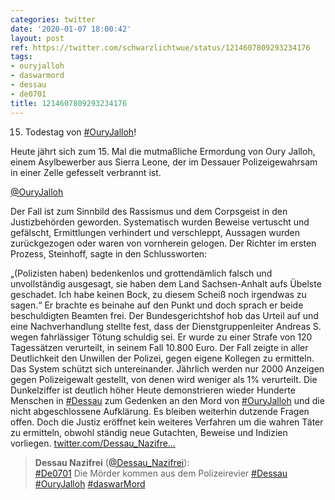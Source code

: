 ```yaml
---
categories: twitter
date: '2020-01-07 18:00:42'
layout: post
ref: https://twitter.com/schwarzlichtwue/status/1214607809293234176
tags:
- ouryjalloh
- daswarmord
- dessau
- de0701
title: 1214607809293234176
---
```

15. Todestag von [#OuryJalloh](/t/ouryjalloh)!



Heute jährt sich zum 15. Mal die mutmaßliche Ermordung von Oury Jalloh, einem Asylbewerber aus Sierra Leone, der im Dessauer Polizeigewahrsam in einer Zelle gefesselt verbrannt ist.



[@OuryJalloh](https://twitter.com/OuryJalloh)


Der Fall ist zum Sinnbild des Rassismus und dem Corpsgeist in den Justizbehörden geworden. Systematisch wurden Beweise vertuscht und gefälscht, Ermittlungen verhindert und verschleppt, Aussagen wurden zurückgezogen oder waren von vornherein gelogen.
Der Richter im ersten Prozess, Steinhoff, sagte in den Schlussworten:

„(Polizisten haben) bedenkenlos und grottendämlich falsch und unvollständig ausgesagt, sie haben dem Land Sachsen-Anhalt aufs Übelste geschadet. Ich habe keinen Bock, zu diesem Scheiß noch irgendwas zu sagen.“
Er brachte es beinahe auf den Punkt und doch sprach er beide beschuldigten Beamten frei. Der Bundesgerichtshof hob das Urteil auf und eine Nachverhandlung stellte fest, dass der Dienstgruppenleiter Andreas S. wegen fahrlässiger Tötung schuldig sei.
Er wurde zu einer Strafe von 120 Tagessätzen verurteilt, in seinem Fall 10.800 Euro.
Der Fall zeigte in aller Deutlichkeit den Unwillen der Polizei, gegen eigene Kollegen zu ermitteln. Das System schützt sich untereinander. Jährlich werden nur 2000 Anzeigen gegen Polizeigewalt gestellt, von denen wird weniger als 1% verurteilt. Die Dunkelziffer ist deutlich höher
Heute demonstrieren wieder Hunderte Menschen in [#Dessau](/t/dessau) zum Gedenken an den Mord von [#OuryJalloh](/t/ouryjalloh) und die nicht abgeschlossene Aufklärung.
Es bleiben weiterhin dutzende Fragen offen. Doch die Justiz eröffnet kein weiteres Verfahren um die wahren Täter zu ermitteln, obwohl ständig neue Gutachten, Beweise und Indizien vorliegen.
[twitter.com/Dessau_Nazifre…](https://twitter.com/Dessau_Nazifrei/status/1214594869462732802?s=19)
> <b>Dessau Nazifrei</b> ([@Dessau_Nazifrei](https://twitter.com/Dessau_Nazifrei)):  
>[#De0701](/t/de0701) Die Mörder kommen aus dem Polizeirevier [#Dessau](/t/dessau) [#OuryJalloh](/t/ouryjalloh) [#daswarMord](/t/daswarmord)   

